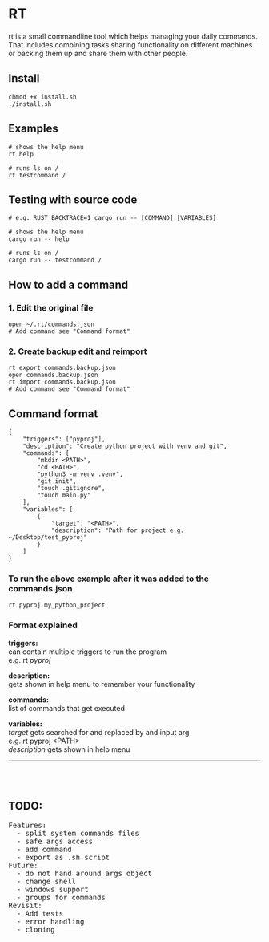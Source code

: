 # RT
rt is a small commandline tool which helps managing your daily commands. That includes combining tasks sharing functionality on different machines or backing them up and share them with other people.

## Install
```
chmod +x install.sh
./install.sh
```

## Examples
```
# shows the help menu
rt help

# runs ls on /
rt testcommand /
```

## Testing with source code
```
# e.g. RUST_BACKTRACE=1 cargo run -- [COMMAND] [VARIABLES]

# shows the help menu
cargo run -- help

# runs ls on /
cargo run -- testcommand /
```

## How to add a command
### 1. Edit the original file
```
open ~/.rt/commands.json
# Add command see "Command format"
```

### 2. Create backup edit and reimport
```
rt export commands.backup.json
open commands.backup.json
rt import commands.backup.json
# Add command see "Command format"
```

## Command format
```
{
    "triggers": ["pyproj"],
    "description": "Create python project with venv and git",
    "commands": [
        "mkdir <PATH>",
        "cd <PATH>",
        "python3 -m venv .venv",
        "git init",
        "touch .gitignore",
        "touch main.py"
    ],
    "variables": [
        {
            "target": "<PATH>",
            "description": "Path for project e.g. ~/Desktop/test_pyproj"
        }
    ]
}
```
### To run the above example after it was added to the commands.json
```
rt pyproj my_python_project
```
### Format explained
**triggers:**  
can contain multiple triggers to run the program  
e.g. rt _pyproj_  

**description:**  
gets shown in help menu to remember your functionality  

**commands:**  
list of commands that get executed  

**variables:**  
_target_ gets searched for and replaced by and input arg  
e.g. rt pyproj &lt;PATH&gt;  
_description_ gets shown in help menu

<hr>

<br><br>
<h2>TODO:</h2>
<pre>
Features:
  - split system commands files
  - safe args access
  - add command
  - export as .sh script
Future:
  - do not hand around args object
  - change shell
  - windows support
  - groups for commands
Revisit:
  - Add tests
  - error handling
  - cloning
</pre>
